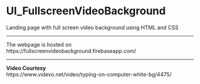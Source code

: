 # UI_FullscreenVideoBackground
Landing page with full screen video background using HTML and CSS
<hr>
The webpage is hosted on https://fullscreenvideobackground.firebaseapp.com/
<hr>
<strong>Video Courtesy</strong><br>
https://www.videvo.net/video/typing-on-computer-white-bg/4475/
